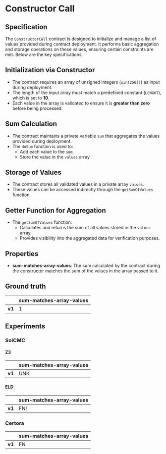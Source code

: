 # Constructor Call

## Specification
The `ConstructorCall` contract is designed to initialize and manage a list of values provided during contract deployment. It performs basic aggregation and storage operations on these values, ensuring certain constraints are met. Below are the key specifications:

## **Initialization via Constructor**
- The contract requires an array of unsigned integers (`uint256[]`) as input during deployment.
- The length of the input array must match a predefined constant (`LENGHT`), which is set to **10**.
- Each value in the array is validated to ensure it is **greater than zero** before being processed.


## **Sum Calculation**
- The contract maintains a private variable `sum` that aggregates the values provided during deployment.
- The `doSum` function is used to:
  - Add each value to the `sum`.
  - Store the value in the `values` array.


## **Storage of Values**
- The contract stores all validated values in a private array `values`.
- These values can be accessed indirectly through the `getSumOfValues` function.


## **Getter Function for Aggregation**
- The `getSumOfValues` function:
  - Calculates and returns the sum of all values stored in the `values` array.
  - Provides visibility into the aggregated data for verification purposes.

## Properties
- **sum-matches-array-values**: The sum calculated by the contract during the constructor matches the sum of the values in the array passed to it.

## Ground truth
|        | sum-matches-array-values |
|--------|--------------------------|
| **v1** | 1                        |
 

## Experiments
### SolCMC
#### Z3
|        | sum-matches-array-values |
|--------|--------------------------|
| **v1** | UNK                      |
 

#### ELD
|        | sum-matches-array-values |
|--------|--------------------------|
| **v1** | FN!                      |
 


### Certora
|        | sum-matches-array-values |
|--------|--------------------------|
| **v1** | FN                       |
 

